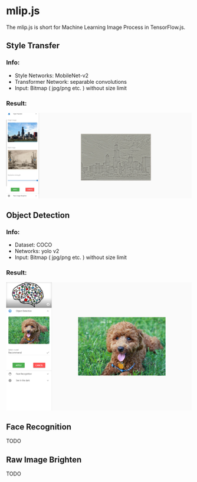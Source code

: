 # mlip.js

The mlip.js is short for Machine Learning Image Process in TensorFlow.js.

## Style Transfer

### Info:

- Style Networks: MobileNet-v2
- Transformer Network: separable convolutions
- Input: Bitmap ( jpg/png etc. ) without size limit

### Result:

![](docs/imgs/style_result.png)

## Object Detection

### Info:

- Dataset: COCO
- Networks: yolo v2
- Input: Bitmap ( jpg/png etc. ) without size limit

### Result:

![](docs/imgs/object_result.png)

## Face Recognition

TODO

## Raw Image Brighten

TODO
